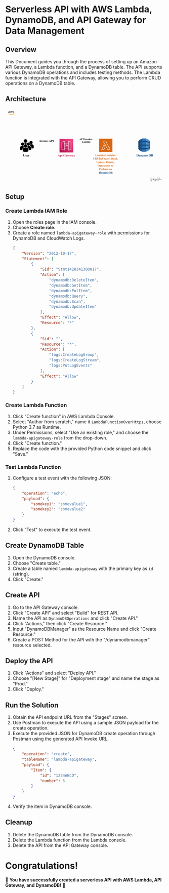 # Serverless API with AWS Lambda, DynamoDB, and API Gateway for Data Management

## Overview
This Document guides you through the process of setting up an Amazon API Gateway, a Lambda function, and a DynamoDB table. The API supports various DynamoDB operations and includes testing methods. The Lambda function is integrated with the API Gateway, allowing you to perform CRUD operations on a DynamoDB table.
## Architecture
![Alt Text](High-Level-Architecture.gif)
## Setup

### Create Lambda IAM Role
1. Open the roles page in the IAM console.
2. Choose **Create role**.
3. Create a role named `lambda-apigateway-role` with permissions for DynamoDB and CloudWatch Logs.
    ```json
    {
        "Version": "2012-10-17",
        "Statement": [
            {
                "Sid": "Stmt1428341300017",
                "Action": [
                    "dynamodb:DeleteItem",
                    "dynamodb:GetItem",
                    "dynamodb:PutItem",
                    "dynamodb:Query",
                    "dynamodb:Scan",
                    "dynamodb:UpdateItem"
                ],
                "Effect": "Allow",
                "Resource": "*"
            },
            {
                "Sid": "",
                "Resource": "*",
                "Action": [
                    "logs:CreateLogGroup",
                    "logs:CreateLogStream",
                    "logs:PutLogEvents"
                ],
                "Effect": "Allow"
            }
        ]
    }
    ```

### Create Lambda Function
1. Click "Create function" in AWS Lambda Console.
2. Select "Author from scratch," name it `LambdaFunctionOverHttps`, choose Python 3.7 as Runtime.
3. Under Permissions, select "Use an existing role," and choose the `lambda-apigateway-role` from the drop-down.
4. Click "Create function."
5. Replace the code with the provided Python code snippet and click "Save."

### Test Lambda Function
1. Configure a test event with the following JSON:
    ```json
    {
        "operation": "echo",
        "payload": {
            "somekey1": "somevalue1",
            "somekey2": "somevalue2"
        }
    }
    ```
2. Click "Test" to execute the test event.

## Create DynamoDB Table
1. Open the DynamoDB console.
2. Choose "Create table."
3. Create a table named `lambda-apigateway` with the primary key as `id` (string).
4. Click "Create."

## Create API
1. Go to the API Gateway console.
2. Click "Create API" and select "Build" for REST API.
3. Name the API as `DynamoDBOperations` and click "Create API."
4. Click "Actions," then click "Create Resource."
5. Input "DynamoDBManager" as the Resource Name and click "Create Resource."
6. Create a POST Method for the API with the "/dynamodbmanager" resource selected.

## Deploy the API
1. Click "Actions" and select "Deploy API."
2. Choose "[New Stage]" for "Deployment stage" and name the stage as "Prod."
3. Click "Deploy."

## Run the Solution
1. Obtain the API endpoint URL from the "Stages" screen.
2. Use Postman to execute the API using a sample JSON payload for the create operation.
3. Execute the provided JSON for DynamoDB create operation through Postman using the generated API Invoke URL.
    ```json
    {
        "operation": "create",
        "tableName": "lambda-apigateway",
        "payload": {
            "Item": {
                "id": "1234ABCD",
                "number": 5
            }
        }
    }
4. Verify the item in DynamoDB console.

## Cleanup
1. Delete the DynamoDB table from the DynamoDB console.
2. Delete the Lambda function from the Lambda console.
3. Delete the API from the API Gateway console.
# Congratulations!

🎉 **You have successfully created a serverless API with AWS Lambda, API Gateway, and DynamoDB!** 🚀

